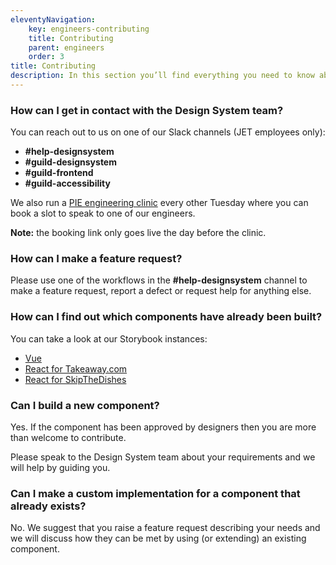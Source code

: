 ```yaml
---
eleventyNavigation:
    key: engineers-contributing
    title: Contributing
    parent: engineers
    order: 3
title: Contributing
description: In this section you’ll find everything you need to know about contributing to our design system and how you can help us.
---
```


### How can I get in contact with the Design System team?

You can reach out to us on one of our Slack channels (JET employees only):
- **#help-designsystem**
- **#guild-designsystem**
- **#guild-frontend**
- **#guild-accessibility**

We also run a [PIE engineering clinic](https://calendly.com/jetpie/engineering-clinics) every other Tuesday where you can book a slot to speak to one of our engineers.

**Note:** the booking link only goes live the day before the clinic.

### How can I make a feature request?

Please use one of the workflows in the **#help-designsystem** channel to make a feature request, report a defect or request help for anything else.

### How can I find out which components have already been built?

You can take a look at our Storybook instances:
- [Vue](https://vue.pie.design/)
- [React for Takeaway.com](https://snacks.takeaway.com/)
- [React for SkipTheDishes](https://react.pie.design/)

### Can I build a new component?

Yes. If the component has been approved by designers then you are more than welcome to contribute.

Please speak to the Design System team about your requirements and we will help by guiding you.

### Can I make a custom implementation for a component that already exists?

No. We suggest that you raise a feature request describing your needs and we will discuss how they can be met by using (or extending) an existing component.
